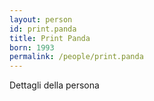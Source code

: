```yaml
---
layout: person
id: print.panda
title: Print Panda
born: 1993
permalink: /people/print.panda
---
```


Dettagli della persona 